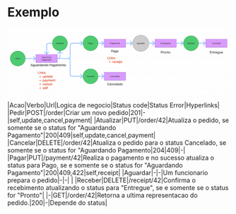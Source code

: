 # Exemplo

![Proposta](docs/utterance.png "Proposta")

|Acao|Verbo|Url|Logica de negocio|Status code|Status Error|Hyperlinks|
|Pedir|POST|/order|Criar um novo pedido|201|-|self,update,cancel,payment|
|Atualizar|PUT|/order/42|Atualiza o pedido, se somente se o status for "Aguardando Pagamento"|200|409|self,update,cancel,payment|
|Cancelar|DELETE|/order/42|Atualiza o pedido para o status Cancelado, se somente se o status for "Aguardando Pagamento|204|409|-|
|Pagar|PUT|/payment/42|Realiza o pagamento e no sucesso atualiza o status para Pago, se e somente se o status for "Aguardando Pagamento"|200|409,422|self,receipt|
|Aguardar|-|-|Um funcionario prepara o pedido|-|-| |
|Receber|DELETE|/receipt/42|Confirma o recebimento atualizando o status para "Entregue", se e somente se o status for "Pronto"|
|-|GET|/order/42|Retorna a ultima representacao do pedido.|200|-|Depende do status|

